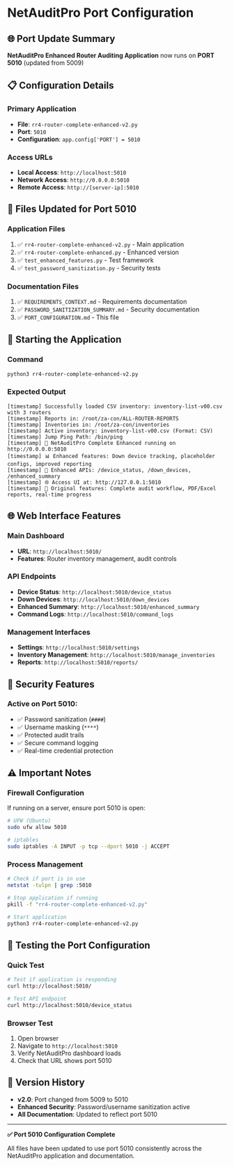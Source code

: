# NetAuditPro Port Configuration

## 🌐 Port Update Summary

**NetAuditPro Enhanced Router Auditing Application** now runs on **PORT 5010** (updated from 5009)

## 📋 Configuration Details

### **Primary Application**
- **File**: `rr4-router-complete-enhanced-v2.py`
- **Port**: `5010`
- **Configuration**: `app.config['PORT'] = 5010`

### **Access URLs**
- **Local Access**: `http://localhost:5010`
- **Network Access**: `http://0.0.0.0:5010`
- **Remote Access**: `http://[server-ip]:5010`

## 🔧 Files Updated for Port 5010

### **Application Files**
1. ✅ `rr4-router-complete-enhanced-v2.py` - Main application
2. ✅ `rr4-router-complete-enhanced.py` - Enhanced version
3. ✅ `test_enhanced_features.py` - Test framework
4. ✅ `test_password_sanitization.py` - Security tests

### **Documentation Files**
1. ✅ `REQUIREMENTS_CONTEXT.md` - Requirements documentation
2. ✅ `PASSWORD_SANITIZATION_SUMMARY.md` - Security documentation
3. ✅ `PORT_CONFIGURATION.md` - This file

## 🚀 Starting the Application

### **Command**
```bash
python3 rr4-router-complete-enhanced-v2.py
```

### **Expected Output**
```
[timestamp] Successfully loaded CSV inventory: inventory-list-v00.csv with 3 routers
[timestamp] Reports in: /root/za-con/ALL-ROUTER-REPORTS
[timestamp] Inventories in: /root/za-con/inventories
[timestamp] Active inventory: inventory-list-v00.csv (Format: CSV)
[timestamp] Jump Ping Path: /bin/ping
[timestamp] 🚀 NetAuditPro Complete Enhanced running on http://0.0.0.0:5010
[timestamp] 📊 Enhanced features: Down device tracking, placeholder configs, improved reporting
[timestamp] 🔗 Enhanced APIs: /device_status, /down_devices, /enhanced_summary
[timestamp] 🌐 Access UI at: http://127.0.0.1:5010
[timestamp] 📁 Original features: Complete audit workflow, PDF/Excel reports, real-time progress
```

## 🌐 Web Interface Features

### **Main Dashboard**
- **URL**: `http://localhost:5010/`
- **Features**: Router inventory management, audit controls

### **API Endpoints**
- **Device Status**: `http://localhost:5010/device_status`
- **Down Devices**: `http://localhost:5010/down_devices`
- **Enhanced Summary**: `http://localhost:5010/enhanced_summary`
- **Command Logs**: `http://localhost:5010/command_logs`

### **Management Interfaces**
- **Settings**: `http://localhost:5010/settings`
- **Inventory Management**: `http://localhost:5010/manage_inventories`
- **Reports**: `http://localhost:5010/reports/`

## 🔐 Security Features

### **Active on Port 5010:**
- ✅ Password sanitization (`####`)
- ✅ Username masking (`****`)
- ✅ Protected audit trails
- ✅ Secure command logging
- ✅ Real-time credential protection

## ⚠️ Important Notes

### **Firewall Configuration**
If running on a server, ensure port 5010 is open:
```bash
# UFW (Ubuntu)
sudo ufw allow 5010

# iptables
sudo iptables -A INPUT -p tcp --dport 5010 -j ACCEPT
```

### **Process Management**
```bash
# Check if port is in use
netstat -tulpn | grep :5010

# Stop application if running
pkill -f "rr4-router-complete-enhanced-v2.py"

# Start application
python3 rr4-router-complete-enhanced-v2.py
```

## 🧪 Testing the Port Configuration

### **Quick Test**
```bash
# Test if application is responding
curl http://localhost:5010/

# Test API endpoint
curl http://localhost:5010/device_status
```

### **Browser Test**
1. Open browser
2. Navigate to `http://localhost:5010`
3. Verify NetAuditPro dashboard loads
4. Check that URL shows port 5010

## 📝 Version History

- **v2.0**: Port changed from 5009 to 5010
- **Enhanced Security**: Password/username sanitization active
- **All Documentation**: Updated to reflect port 5010

---

**✅ Port 5010 Configuration Complete**

All files have been updated to use port 5010 consistently across the NetAuditPro application and documentation. 